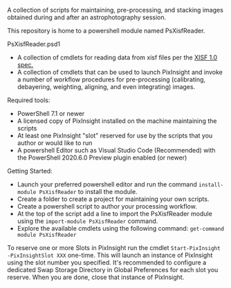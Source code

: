 A collection of scripts for maintaining, pre-processing, and stacking images obtained during and after an astrophotography session.

This repository is home to a powershell module named PsXisfReader.

PsXisfReader.psd1
 - A collection of cmdlets for reading data from xisf files per the [XISF 1.0 spec.](https://pixinsight.com/doc/docs/XISF-1.0-spec/XISF-1.0-spec.html)
 - A collection of cmdlets that can be used to launch PixInsight and invoke a number of workflow procedures for pre-processing (calibrating, debayering, weighting, aligning, and even integrating) images.

Required tools:
- PowerShell 7.1 or newer
- A licensed copy of PixInsight installed on the machine maintaining the scripts
- At least one PixInsight "slot" reserved for use by the scripts that you author or would like to run
- A powershell Editor such as Visual Studio Code (Recommended) with the PowerShell 2020.6.0 Preview plugin enabled (or newer)

Getting Started:
- Launch your preferred powershell editor and run the command ``install-module PsXisfReader`` to install the module.
- Create a folder to create a project for maintaining your own scripts.
- Create a powershell script to author your processing workflow.
- At the top of the script add a line to import the PsXisfReader module using the ``import-module PsXisfReader`` command.
- Explore the available cmdlets using the following command: ``get-command module PsXisfReader``

To reserve one or more Slots in PixInsight run the cmdlet ``Start-PixInsight -PixInsightSlot XXX``  one-time. This will launch an instance of PixInsight using the slot number you specified.  It's recommended to configure a dedicated Swap Storage Directory in Global Preferences for each slot you reserve. When you are done, close that instance of PixInsight.